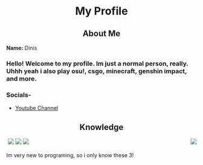 <h1 align="center">My Profile

  <h2 align="center"> About Me </h2>
<b>Name:</b> Dinis</li>

### Hello! Welcome to my profile. Im just a normal person, really. Uhhh yeah i also play osu!, csgo, minecraft, genshin impact, and more.
  
### Socials-
  - [Youtube Channel](https://www.youtube.com/channel/UC7JFajCuaQmVpD5aOWIwiqg)
  
  <h2 align="center"> Knowledge </h2>
<p>
<img src="https://tenor.com/view/bongo-cat-transparent-table-tap-cute-tapping-table-gif-16269826" align="right">
</div>
<div>
 <img src="https://img.shields.io/badge/node.js%20-%2343853D.svg?&style=for-the-badge&logo=node.js&logoColor=white"/> <img src="https://img.shields.io/badge/javascript%20-%23323330.svg?&style=for-the-badge&logo=javascript&logoColor=%23F7DF1E"/> <img src="https://img.shields.io/badge/git%20-%23F05033.svg?&style=for-the-badge&logo=git&logoColor=white"/> <br><br>
Im very new to programing, so i only know these 3!
</p>
<br>
